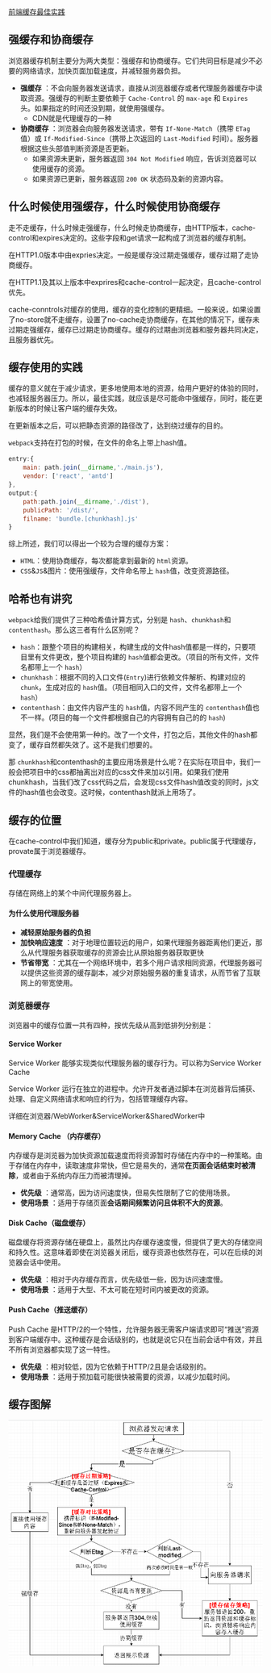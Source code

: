 [前端缓存最佳实践](https://juejin.im/post/5c136bd16fb9a049d37efc47#heading-3)

## 强缓存和协商缓存

浏览器缓存机制主要分为两大类型：强缓存和协商缓存。它们共同目标是减少不必要的网络请求，加快页面加载速度，并减轻服务器负担。

* **强缓存** ：不会向服务器发送请求，直接从浏览器缓存或者代理服务器缓存中读取资源。强缓存的判断主要依赖于 `Cache-Control` 的 `max-age` 和 `Expires` 头。如果指定的时间还没到期，就使用强缓存。
  * CDN就是代理缓存的一种
* **协商缓存** ：浏览器会向服务器发送请求，带有 `If-None-Match`（携带 `ETag` 值）或 `If-Modified-Since`（携带上次返回的 `Last-Modified` 时间）。服务器根据这些头部值判断资源是否更新。
  * 如果资源未更新，服务器返回 `304 Not Modified` 响应，告诉浏览器可以使用缓存的资源。
  * 如果资源已更新，服务器返回 `200 OK` 状态码及新的资源内容。

## 什么时候使用强缓存，什么时候使用协商缓存

走不走缓存，什么时候走强缓存，什么时候走协商缓存，由HTTP版本，cache-control和expires决定的。这些字段和get请求一起构成了浏览器的缓存机制。

在HTTP1.0版本中由expries决定。一般是缓存没过期走强缓存，缓存过期了走协商缓存。

在HTTP1.1及其以上版本中exprires和cache-control一起决定，且cache-control优先。

cache-conntrols对缓存的使用，缓存的变化控制的更精细。一般来说，如果设置了no-store就不走缓存，设置了no-cache走协商缓存，在其他的情况下，缓存未过期走强缓存，缓存已过期走协商缓存。缓存的过期由浏览器和服务器共同决定，且服务器优先。

## 缓存使用的实践

缓存的意义就在于减少请求，更多地使用本地的资源，给用户更好的体验的同时，也减轻服务器压力。所以，最佳实践，就应该是尽可能命中强缓存，同时，能在更新版本的时候让客户端的缓存失效。

在更新版本之后，可以把静态资源的路径改了，达到绕过缓存的目的。

 `webpack`支持在打包的时候，在文件的命名上带上hash值。

```javascript
entry:{
    main: path.join(__dirname,'./main.js'),
    vendor: ['react', 'antd']
},
output:{
    path:path.join(__dirname,'./dist'),
    publicPath: '/dist/',
    filname: 'bundle.[chunkhash].js'
}
```

综上所述，我们可以得出一个较为合理的缓存方案：

- `HTML`：使用协商缓存，每次都能拿到最新的 `html`资源。
- `CSS`&`JS`&图片：使用强缓存，文件命名带上 `hash`值，改变资源路径。

## 哈希也有讲究

`webpack`给我们提供了三种哈希值计算方式，分别是 `hash`、`chunkhash`和 `contenthash`。那么这三者有什么区别呢？

- `hash`：跟整个项目的构建相关，构建生成的文件hash值都是一样的，只要项目里有文件更改，整个项目构建的 `hash`值都会更改。（项目的所有文件，文件名都带上一个 `hash`）
- `chunkhash`：根据不同的入口文件(`Entry`)进行依赖文件解析、构建对应的 `chunk`，生成对应的 `hash`值。（项目相同入口的文件，文件名都带上一个 `hash`）
- `contenthash`：由文件内容产生的 `hash`值，内容不同产生的 `contenthash`值也不一样。(项目的每一个文件都根据自己的内容拥有自己的的 `hash`)

显然，我们是不会使用第一种的。改了一个文件，打包之后，其他文件的hash都变了，缓存自然都失效了。这不是我们想要的。

那 `chunkhash`和contenthash的主要应用场景是什么呢？在实际在项目中，我们一般会把项目中的css都抽离出对应的css文件来加以引用。如果我们使用chunkhash，当我们改了css代码之后，会发现css文件hash值改变的同时，js文件的hash值也会改变。这时候，contenthash就派上用场了。

## 缓存的位置

在cache-control中我们知道，缓存分为public和private。public属于代理缓存，provate属于浏览器缓存。

### 代理缓存

存储在网络上的某个中间代理服务器上。

#### 为什么使用代理服务器

* **减轻原始服务器的负担**
* **加快响应速度** ：对于地理位置较远的用户，如果代理服务器距离他们更近，那么从代理服务器获取缓存的资源会比从原始服务器获取更快
* **节省带宽** ：尤其在一个网络环境中，若多个用户请求相同资源，代理服务器可以提供这些资源的缓存副本，减少对原始服务器的重复请求，从而节省了互联网上的带宽使用。

### 浏览器缓存

浏览器中的缓存位置一共有四种，按优先级从高到低排列分别是：

#### Service Worker

Service Worker 能够实现类似代理服务器的缓存行为。可以称为Service Worker Cache

Service Worker 运行在独立的进程中。允许开发者通过脚本在浏览器背后捕获、处理、自定义网络请求和响应的行为，包括管理缓存内容。

详细在浏览器/WebWorker&ServiceWorker&SharedWorker中

#### Memory Cache （内存缓存）

内存缓存是浏览器为加快资源加载速度而将资源暂时存储在内存中的一种策略。由于存储在内存中，读取速度非常快，但它是易失的，通常**在页面会话结束时被清除**，或者由于系统内存压力而被清理掉。

* **优先级** ：通常高，因为访问速度快，但易失性限制了它的使用场景。
* **使用场景** ：适用于存储页面**会话期间频繁访问且体积不大的资源**。

#### Disk Cache（磁盘缓存）

磁盘缓存将资源存储在硬盘上，虽然比内存缓存速度慢，但提供了更大的存储空间和持久性。这意味着即使在浏览器关闭后，缓存资源也依然存在，可以在后续的浏览器会话中使用。

* **优先级** ：相对于内存缓存而言，优先级低一些，因为访问速度慢。
* **使用场景** ：适用于大型、不太可能在短时间内被更改的资源。

#### Push Cache（推送缓存）

Push Cache 是HTTP/2的一个特性，允许服务器无需客户端请求即可“推送”资源到客户端缓存中。这种缓存是会话级别的，也就是说它只在当前会话中有效，并且不所有浏览器都实现了这一特性。

* **优先级** ：相对较低，因为它依赖于HTTP/2且是会话级别的。
* **使用场景** ：适用于预加载可能很快被需要的资源，以减少加载时间。

## 缓存图解

![cache2](images/cache2.png)
